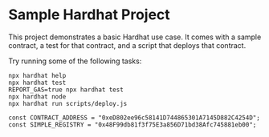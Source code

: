 # Sample Hardhat Project

This project demonstrates a basic Hardhat use case. It comes with a sample contract, a test for that contract, and a script that deploys that contract.

Try running some of the following tasks:

```shell
npx hardhat help
npx hardhat test
REPORT_GAS=true npx hardhat test
npx hardhat node
npx hardhat run scripts/deploy.js
```

```shell
const CONTRACT_ADDRESS = "0xeD802ee96c58141D744865301A7145D882C4254D";
const SIMPLE_REGISTRY = "0x48F99db81f3f75E3a856D71bd38Afc745881eb00";
```
